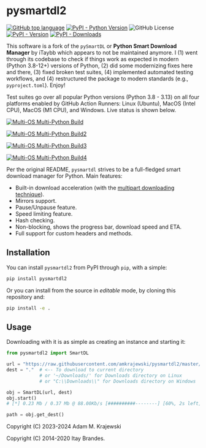 # pysmartdl2

[![GitHub top language](https://img.shields.io/github/languages/top/amkrajewski/pysmartdl2)](https://github.com/amkrajewski/pysmartdl2)
[![PyPI - Python Version](https://img.shields.io/pypi/pyversions/pysmartdl2)](https://pypi.org/project/pysmartdl2)
![GitHub License](https://img.shields.io/github/license/amkrajewski/pysmartdl2)
[![PyPI - Version](https://img.shields.io/pypi/v/pysmartdl2?label=PyPI&color=green)](https://pypi.org/project/pysmartdl2)
[![PyPI - Downloads](https://img.shields.io/pypi/dm/pysmartdl2)](https://pypi.org/project/pysmartdl2)

This software is a fork of the `pySmartDL` or **Python Smart Download Manager** by iTaybb which appears to not be maintained anymore. I (1) went through its codebase to check if things work as expected in modern (Python 3.8-12+) versions of Python, (2) did some modernizing fixes here and there, (3) fixed broken test suites, (4) implemented automated testing workflows, and (4) restructured the package to modern standards (e.g., `pyproject.toml`). Enjoy!

Test suites go over all popular Python versions (Python 3.8 - 3.13) on all four platforms enabled by GitHub Action Runners: Linux (Ubuntu), MacOS (Intel CPU), MacOS (M1 CPU), and Windows. Live status is shown below.

[![Multi-OS Multi-Python Build](https://github.com/amkrajewski/pysmartdl2/actions/workflows/test_Linux.yaml/badge.svg)](https://github.com/amkrajewski/pysmartdl2/actions/workflows/test_Linux.yaml)

[![Multi-OS Multi-Python Build2](https://github.com/amkrajewski/pysmartdl2/actions/workflows/test_MacM1.yaml/badge.svg)](https://github.com/amkrajewski/pysmartdl2/actions/workflows/test_MacM1.yaml)

[![Multi-OS Multi-Python Build3](https://github.com/amkrajewski/pysmartdl2/actions/workflows/test_MacIntel.yaml/badge.svg)](https://github.com/amkrajewski/pysmartdl2/actions/workflows/test_MacIntel.yaml)

[![Multi-OS Multi-Python Build4](https://github.com/amkrajewski/pysmartdl2/actions/workflows/test_Windows.yaml/badge.svg)](https://github.com/amkrajewski/pysmartdl2/actions/workflows/test_Windows.yaml)

Per the original README, `pysmartdl` strives to be a full-fledged smart download manager for Python. Main features:

* Built-in download acceleration (with the [multipart downloading technique](http://stackoverflow.com/questions/93642/how-do-download-accelerators-work)).
* Mirrors support.
* Pause/Unpause feature.
* Speed limiting feature.
* Hash checking.
* Non-blocking, shows the progress bar, download speed and ETA.
* Full support for custom headers and methods.

 
## Installation

You can install `pysmartdl2` from PyPI through `pip`, with a simple:

```cmd
pip install pysmartdl2
```

Or you can install from the source in _editable_ mode, by cloning this repository and:

```cmd
pip install -e .
```
 
## Usage

Downloading with it is as simple as creating an instance and starting it:

```python
from pysmartdl2 import SmartDL

url = "https://raw.githubusercontent.com/amkrajewski/pysmartdl2/master/test/7za920.zip"
dest = "."  # <-- To download to current directory 
            # or '~/Downloads/' for Downloads directory on Linux
            # or "C:\\Downloads\\" for Downloads directory on Windows

obj = SmartDL(url, dest)
obj.start()
# [*] 0.23 Mb / 0.37 Mb @ 88.00Kb/s [##########--------] [60%, 2s left]

path = obj.get_dest()
```

Copyright (C) 2023-2024 Adam M. Krajewski

Copyright (C) 2014-2020 Itay Brandes.
